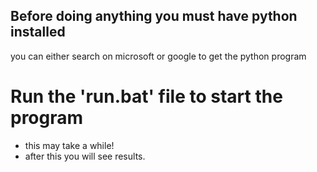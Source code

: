 ## Before doing anything you must have python installed
you can either search on microsoft or google to get the python program


# Run the 'run.bat' file to start the program
- this may take a while!
- after this you will see results.
